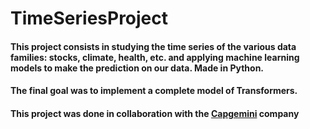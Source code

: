 # TimeSeriesProject

#### This project consists in studying the time series of the various data families: stocks, climate, health, etc. and applying machine learning models to make the prediction on our data. Made in Python.

#### The final goal was to implement a complete model of Transformers.

#### This project was done in collaboration with the [Capgemini](https://www.capgemini.com/ca-en/) company
